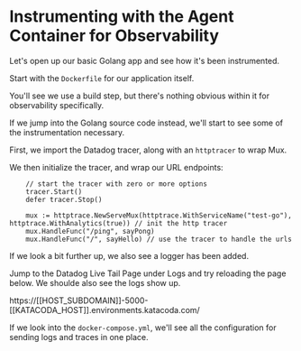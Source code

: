 # Instrumenting with the Agent Container for Observability 

Let's open up our basic Golang app and see how it's been instrumented.

Start with the `Dockerfile` for our application itself. 

You'll see we use a build step, but there's nothing obvious within it for observability specifically.

If we jump into the Golang source code instead, we'll start to see some of the instrumentation necessary.

First, we import the Datadog tracer, along with an `httptracer` to wrap Mux.

We then initialize the tracer, and wrap our URL endpoints:

```
	// start the tracer with zero or more options
	tracer.Start()
	defer tracer.Stop()

	mux := httptrace.NewServeMux(httptrace.WithServiceName("test-go"), httptrace.WithAnalytics(true)) // init the http tracer
	mux.HandleFunc("/ping", sayPong)
	mux.HandleFunc("/", sayHello) // use the tracer to handle the urls
```

If we look a bit further up, we also see a logger has been added. 

Jump to the Datadog Live Tail Page under Logs and try reloading the page below. We shoulde also see the logs show up.

https://[[HOST_SUBDOMAIN]]-5000-[[KATACODA_HOST]].environments.katacoda.com/

If we look into the `docker-compose.yml`, we'll see all the configuration for sending logs and traces in one place.